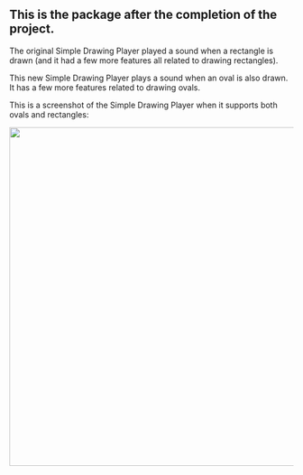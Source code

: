 ## This is the package after the completion of the project.

The original Simple Drawing Player played a sound when a rectangle is drawn (and it had a few more features all related to drawing rectangles).

This new Simple Drawing Player plays a sound when an oval is also drawn. It has a few more features related to drawing ovals. 

This is a screenshot of the Simple Drawing Player when it supports both ovals and rectangles:

<img src = "https://i594.photobucket.com/albums/tt22/meghufree/drawing-player-oval-also.png" width=600>
